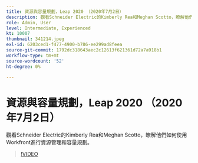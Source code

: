 ```yaml
---
title: 資源與容量規劃，Leap 2020 （2020年7月2日）
description: 觀看Schneider Electric的Kimberly Rea和Meghan Scotto，瞭解他們如何使用Workfront進行資源管理和容量規劃。
role: Admin, User
level: Intermediate, Experienced
kt: 10007
thumbnail: 341214.jpeg
exl-id: 6203ced1-f477-4900-b786-ee299ad8feea
source-git-commit: 1792dc318643aec2c12613f621361d72a7a918b1
workflow-type: tm+mt
source-wordcount: '52'
ht-degree: 0%

---
```


# 資源與容量規劃，Leap 2020 （2020年7月2日）

觀看Schneider Electric的Kimberly Rea和Meghan Scotto，瞭解他們如何使用Workfront進行資源管理和容量規劃。

>[!VIDEO](https://video.tv.adobe.com/v/341214/?quality=12&learn=on)
